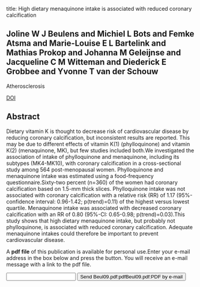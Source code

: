 title: High dietary menaquinone intake is associated with reduced coronary calcification

## Joline W J Beulens and Michiel L Bots and Femke Atsma and Marie-Louise E L Bartelink and Mathias Prokop and Johanna M Geleijnse and Jacqueline C M Witteman and Diederick E Grobbee and Yvonne T van der Schouw
Atherosclerosis

<a href="https://doi.org/10.1016/j.atherosclerosis.2008.07.010">DOI</a>

## Abstract
Dietary vitamin K is thought to decrease risk of cardiovascular disease by reducing coronary calcification, but inconsistent results are reported. This may be due to different effects of vitamin K(1) (phylloquinone) and vitamin K(2) (menaquinone, MK), but few studies included both.We investigated the association of intake of phylloquinone and menaquinone, including its subtypes (MK4-MK10), with coronary calcification in a cross-sectional study among 564 post-menopausal women. Phylloquinone and menaquinone intake was estimated using a food-frequency questionnaire.Sixty-two percent (n=360) of the women had coronary calcification based on 1.5-mm thick slices. Phylloquinone intake was not associated with coronary calcification with a relative risk (RR) of 1.17 (95%-confidence interval: 0.96-1.42; p(trend)=0.11) of the highest versus lowest quartile. Menaquinone intake was associated with decreased coronary calcification with an RR of 0.80 (95%-CI: 0.65-0.98; p(trend)=0.03).This study shows that high dietary menaquinone intake, but probably not phylloquinone, is associated with reduced coronary calcification. Adequate menaquinone intakes could therefore be important to prevent cardiovascular disease.

A <b>pdf file</b> of this publication is available for personal use.Enter your e-mail address in the box below and press the button. You will receive an e-mail message with a link to the pdf file.
<form action="sender.php">  <input type="text" name="email">  <input type="submit" value="Send Beul09.pdf:pdfBeul09.pdf:PDF by e-mail"></form>